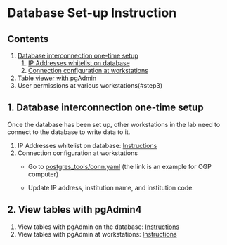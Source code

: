 # Database Set-up Instruction

## Contents
1. [Database interconnection one-time setup](#step1)
	1. [IP Addresses whitelist on database](#step1a)
 	2. [Connection configuration at workstations](#step1b)
2. [Table viewer with pgAdmin](#step2)
3. User permissions at various workstations(#step3)

## 1. <a name="step1"></a>Database interconnection one-time setup
Once the database has been set up, other workstations in the lab need to connect to the database to write data to it. 
1. <a name="step1a"></a>IP Addresses whitelist on database: [Instructions](https://github.com/murthysindhu/HGC_DB_postgres/blob/main/documentation/pg_hba_documentation.md)
2. <a name="step1b"></a>Connection configuration at workstations
	- Go to [postgres_tools/conn.yaml](https://github.com/murthysindhu/HGC_DB_postgres/blob/454b0b3f5756493c995ed8181591e92e924318e6/read-write-ogp/postgres_tools/conn.yaml) (the link is an example for OGP computer)

	- Update IP address, institution name, and institution code. 

## 2. <a name="step2"></a>View tables with pgAdmin4
1. View tables with pgAdmin on the database: [Instructions](https://github.com/murthysindhu/HGC_DB_postgres/blob/main/documentation/pgAdmin_instructions.md#3-refresh-to-see-the-new-server)
2. View tables with pgAdmin at workstations: [Instructions](https://github.com/murthysindhu/HGC_DB_postgres/blob/main/documentation/pgAdmin_instructions.md)
